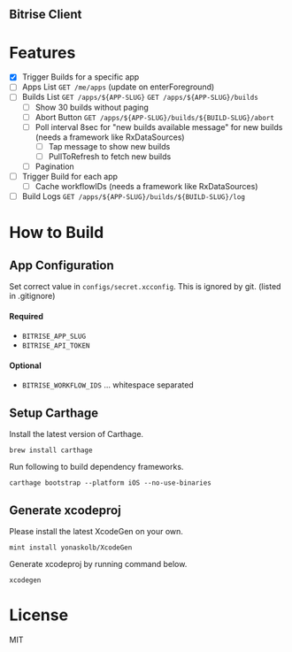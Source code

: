 Bitrise Client
---

# Features
- [x] Trigger Builds for a specific app
- [ ] Apps List `GET /me/apps` (update on enterForeground)
- [ ] Builds List `GET /apps/${APP-SLUG}` `GET /apps/${APP-SLUG}/builds`
  + [ ] Show 30 builds without paging
  + [ ] Abort Button `GET /apps/${APP-SLUG}/builds/${BUILD-SLUG}/abort`
  + [ ] Poll interval 8sec for "new builds available message" for new builds (needs a framework like RxDataSources)
      - [ ] Tap message to show new builds
      - [ ] PullToRefresh to fetch new builds
  + [ ] Pagination
- [ ] Trigger Build for each app
  + [ ] Cache workflowIDs (needs a framework like RxDataSources)
- [ ] Build Logs `GET /apps/${APP-SLUG}/builds/${BUILD-SLUG}/log`

# How to Build
## App Configuration

Set correct value in `configs/secret.xcconfig`.
This is ignored by git. (listed in .gitignore)

#### Required

- `BITRISE_APP_SLUG`
- `BITRISE_API_TOKEN`

#### Optional

- `BITRISE_WORKFLOW_IDS` ... whitespace separated

## Setup Carthage
Install the latest version of Carthage.
```
brew install carthage
```

Run following to build dependency frameworks.
```
carthage bootstrap --platform iOS --no-use-binaries
```

## Generate xcodeproj

Please install the latest XcodeGen on your own.
```
mint install yonaskolb/XcodeGen
```

Generate xcodeproj by running command below.
```
xcodegen
```

# License
MIT

